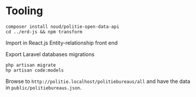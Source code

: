 # Tooling

```
composer install noud/politie-open-data-api
cd ../erd-js && npm transform
```

Import in React.js Entity-relationship front end

Export Laravel databases migrations

```
php artisan migrate
hp artisan code:models
```

Browse to ```http://politie.localhost/politiebureaus/all``` and have the data in ```public/politiebureaus.json```.